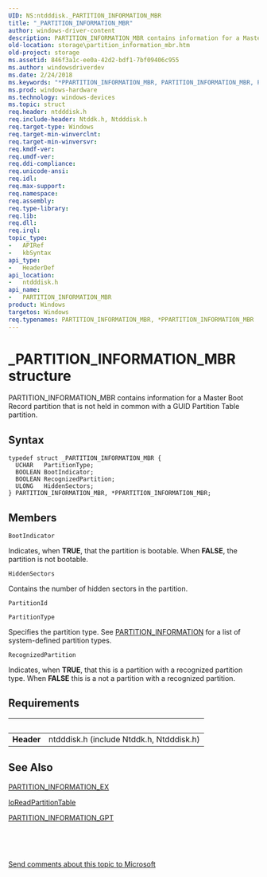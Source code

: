 ```yaml
---
UID: NS:ntdddisk._PARTITION_INFORMATION_MBR
title: "_PARTITION_INFORMATION_MBR"
author: windows-driver-content
description: PARTITION_INFORMATION_MBR contains information for a Master Boot Record partition that is not held in common with a GUID Partition Table partition.
old-location: storage\partition_information_mbr.htm
old-project: storage
ms.assetid: 846f3a1c-ee0a-42d2-bdf1-7bf09406c955
ms.author: windowsdriverdev
ms.date: 2/24/2018
ms.keywords: "*PPARTITION_INFORMATION_MBR, PARTITION_INFORMATION_MBR, PARTITION_INFORMATION_MBR structure [Storage Devices], PPARTITION_INFORMATION_MBR, PPARTITION_INFORMATION_MBR structure pointer [Storage Devices], _PARTITION_INFORMATION_MBR, ntdddisk/PARTITION_INFORMATION_MBR, ntdddisk/PPARTITION_INFORMATION_MBR, storage.partition_information_mbr, structs-disk_c386ea16-c8d7-4a5e-8e61-d8e8ddead136.xml"
ms.prod: windows-hardware
ms.technology: windows-devices
ms.topic: struct
req.header: ntdddisk.h
req.include-header: Ntddk.h, Ntdddisk.h
req.target-type: Windows
req.target-min-winverclnt: 
req.target-min-winversvr: 
req.kmdf-ver: 
req.umdf-ver: 
req.ddi-compliance: 
req.unicode-ansi: 
req.idl: 
req.max-support: 
req.namespace: 
req.assembly: 
req.type-library: 
req.lib: 
req.dll: 
req.irql: 
topic_type:
-	APIRef
-	kbSyntax
api_type:
-	HeaderDef
api_location:
-	ntdddisk.h
api_name:
-	PARTITION_INFORMATION_MBR
product: Windows
targetos: Windows
req.typenames: PARTITION_INFORMATION_MBR, *PPARTITION_INFORMATION_MBR
---
```


# _PARTITION_INFORMATION_MBR structure
PARTITION_INFORMATION_MBR contains information for a Master Boot Record partition that is not held in common with a GUID Partition Table partition.

## Syntax
````
typedef struct _PARTITION_INFORMATION_MBR {
  UCHAR   PartitionType;
  BOOLEAN BootIndicator;
  BOOLEAN RecognizedPartition;
  ULONG   HiddenSectors;
} PARTITION_INFORMATION_MBR, *PPARTITION_INFORMATION_MBR;
````

## Members


`BootIndicator`

Indicates, when <b>TRUE</b>, that the partition is bootable. When <b>FALSE</b>, the partition is not bootable.

`HiddenSectors`

Contains the number of hidden sectors in the partition.

`PartitionId`



`PartitionType`

Specifies the partition type. See <a href="..\ntdddisk\ns-ntdddisk-_partition_information.md">PARTITION_INFORMATION</a> for a list of system-defined partition types.

`RecognizedPartition`

Indicates, when <b>TRUE</b>, that this is a partition with a recognized partition type. When <b>FALSE</b> this is a not a partition with a recognized partition.


## Requirements
| &nbsp; | &nbsp; |
| ---- |:---- |
| **Header** | ntdddisk.h (include Ntddk.h, Ntdddisk.h) |

## See Also

<a href="..\ntdddisk\ns-ntdddisk-_partition_information_ex.md">PARTITION_INFORMATION_EX</a>



<a href="..\ntddk\nf-ntddk-ioreadpartitiontable.md">IoReadPartitionTable</a>



<a href="..\ntdddisk\ns-ntdddisk-_partition_information_gpt.md">PARTITION_INFORMATION_GPT</a>



 

 

<a href="mailto:wsddocfb@microsoft.com?subject=Documentation%20feedback [storage\storage]:%20PARTITION_INFORMATION_MBR structure%20 RELEASE:%20(2/24/2018)&amp;body=%0A%0APRIVACY STATEMENT%0A%0AWe use your feedback to improve the documentation. We don't use your email address for any other purpose, and we'll remove your email address from our system after the issue that you're reporting is fixed. While we're working to fix this issue, we might send you an email message to ask for more info. Later, we might also send you an email message to let you know that we've addressed your feedback.%0A%0AFor more info about Microsoft's privacy policy, see http://privacy.microsoft.com/en-us/default.aspx." title="Send comments about this topic to Microsoft">Send comments about this topic to Microsoft</a>